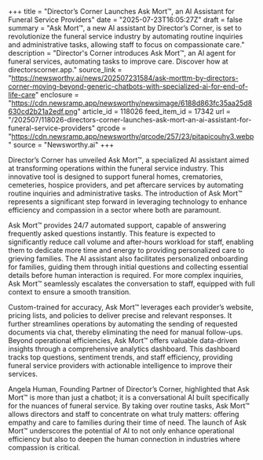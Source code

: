 +++
title = "Director’s Corner Launches Ask Mort™, an AI Assistant for Funeral Service Providers"
date = "2025-07-23T16:05:27Z"
draft = false
summary = "Ask Mort™, a new AI assistant by Director’s Corner, is set to revolutionize the funeral service industry by automating routine inquiries and administrative tasks, allowing staff to focus on compassionate care."
description = "Director's Corner introduces Ask Mort™, an AI agent for funeral services, automating tasks to improve care. Discover how at directorscorner.app."
source_link = "https://newsworthy.ai/news/202507231584/ask-morttm-by-directors-corner-moving-beyond-generic-chatbots-with-specialized-ai-for-end-of-life-care"
enclosure = "https://cdn.newsramp.app/newsworthy/newsimage/6188d863fc35aa25d8630cd2b21a2edf.png"
article_id = 118026
feed_item_id = 17342
url = "/202507/118026-directors-corner-launches-ask-mort-an-ai-assistant-for-funeral-service-providers"
qrcode = "https://cdn.newsramp.app/newsworthy/qrcode/257/23/pitapicouhy3.webp"
source = "Newsworthy.ai"
+++

<p>Director’s Corner has unveiled Ask Mort™, a specialized AI assistant aimed at transforming operations within the funeral service industry. This innovative tool is designed to support funeral homes, crematories, cemeteries, hospice providers, and pet aftercare services by automating routine inquiries and administrative tasks. The introduction of Ask Mort™ represents a significant step forward in leveraging technology to enhance efficiency and compassion in a sector where both are paramount.</p><p>Ask Mort™ provides 24/7 automated support, capable of answering frequently asked questions instantly. This feature is expected to significantly reduce call volume and after-hours workload for staff, enabling them to dedicate more time and energy to providing personalized care to grieving families. The AI assistant also facilitates personalized onboarding for families, guiding them through initial questions and collecting essential details before human interaction is required. For more complex inquiries, Ask Mort™ seamlessly escalates the conversation to staff, equipped with full context to ensure a smooth transition.</p><p>Custom-trained for accuracy, Ask Mort™ leverages each provider’s website, pricing lists, and policies to deliver precise and relevant responses. It further streamlines operations by automating the sending of requested documents via chat, thereby eliminating the need for manual follow-ups. Beyond operational efficiencies, Ask Mort™ offers valuable data-driven insights through a comprehensive analytics dashboard. This dashboard tracks top questions, sentiment trends, and staff efficiency, providing funeral service providers with actionable intelligence to improve their services.</p><p>Angela Human, Founding Partner of Director’s Corner, highlighted that Ask Mort™ is more than just a chatbot; it is a conversational AI built specifically for the nuances of funeral service. By taking over routine tasks, Ask Mort™ allows directors and staff to concentrate on what truly matters: offering empathy and care to families during their time of need. The launch of Ask Mort™ underscores the potential of AI to not only enhance operational efficiency but also to deepen the human connection in industries where compassion is critical.</p>